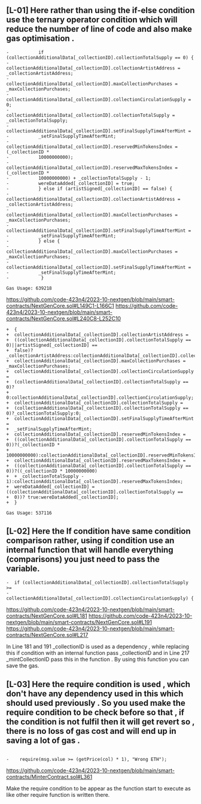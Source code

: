 ## [L-01] Here rather than using the if-else condition use the ternary operator condition which will reduce the number of line of code and also make gas optimisation .

 ```solidity
 -           if (collectionAdditionalData[_collectionID].collectionTotalSupply == 0) {
 -           collectionAdditionalData[_collectionID].collectionArtistAddress = _collectionArtistAddress;
 -           collectionAdditionalData[_collectionID].maxCollectionPurchases = _maxCollectionPurchases;
 -           collectionAdditionalData[_collectionID].collectionCirculationSupply = 0;
 -           collectionAdditionalData[_collectionID].collectionTotalSupply = _collectionTotalSupply;
 -           collectionAdditionalData[_collectionID].setFinalSupplyTimeAfterMint = 
 -           _setFinalSupplyTimeAfterMint;
 -           collectionAdditionalData[_collectionID].reservedMinTokensIndex = (_collectionID * 
 -           10000000000);
 -           collectionAdditionalData[_collectionID].reservedMaxTokensIndex = (_collectionID * 
 -           10000000000) + _collectionTotalSupply - 1;
 -           wereDataAdded[_collectionID] = true;
 -           } else if (artistSigned[_collectionID] == false) {
 -           collectionAdditionalData[_collectionID].collectionArtistAddress = _collectionArtistAddress;
 -           collectionAdditionalData[_collectionID].maxCollectionPurchases = _maxCollectionPurchases;
 -           collectionAdditionalData[_collectionID].setFinalSupplyTimeAfterMint = 
 -           _setFinalSupplyTimeAfterMint;
 -           } else {
 -           collectionAdditionalData[_collectionID].maxCollectionPurchases = _maxCollectionPurchases;
 -           collectionAdditionalData[_collectionID].setFinalSupplyTimeAfterMint = 
 -           _setFinalSupplyTimeAfterMint;
 -            }

Gas Usage: 639218
```

https://github.com/code-423n4/2023-10-nextgen/blob/main/smart-contracts/NextGenCore.sol#L149C1-L166C1
https://github.com/code-423n4/2023-10-nextgen/blob/main/smart-contracts/NextGenCore.sol#L240C8-L252C10

 ```solidity
 +  {
 +  collectionAdditionalData[_collectionID].collectionArtistAddress = 
 +  ((collectionAdditionalData[_collectionID].collectionTotalSupply == 0)||artistSigned[_collectionID] == 
 +  false)?_collectionArtistAddress:collectionAdditionalData[_collectionID].collectionArtistAddress;
 +  collectionAdditionalData[_collectionID].maxCollectionPurchases = _maxCollectionPurchases;
 +  collectionAdditionalData[_collectionID].collectionCirculationSupply =
 +  (collectionAdditionalData[_collectionID].collectionTotalSupply == 0)? 
 +  0:collectionAdditionalData[_collectionID].collectionCirculationSupply;
 +  collectionAdditionalData[_collectionID].collectionTotalSupply = 
 +  (collectionAdditionalData[_collectionID].collectionTotalSupply == 0)?_collectionTotalSupply:0;
 +  collectionAdditionalData[_collectionID].setFinalSupplyTimeAfterMint = 
 +  _setFinalSupplyTimeAfterMint;
 +  collectionAdditionalData[_collectionID].reservedMinTokensIndex = 
 +  ((collectionAdditionalData[_collectionID].collectionTotalSupply == 0))?(_collectionID * 
 +  10000000000):collectionAdditionalData[_collectionID].reservedMinTokensIndex;
 +  collectionAdditionalData[_collectionID].reservedMaxTokensIndex = 
 +  ((collectionAdditionalData[_collectionID].collectionTotalSupply == 0))?((_collectionID * 10000000000) 
 +  + _collectionTotalSupply - 1):collectionAdditionalData[_collectionID].reservedMaxTokensIndex;
 +  wereDataAdded[_collectionID] =((collectionAdditionalData[_collectionID].collectionTotalSupply == 
 +  0))? true:wereDataAdded[_collectionID];
 +  }

Gas Usage: 537116
```

## [L-02] Here the If condition have same condition comparison rather, using if condition use an internal function that will handle everything (comparisons) you just need to pass the variable.

 ```solidity
-  if (collectionAdditionalData[_collectionID].collectionTotalSupply >= 
-  collectionAdditionalData[_collectionID].collectionCirculationSupply) {
```

https://github.com/code-423n4/2023-10-nextgen/blob/main/smart-contracts/NextGenCore.sol#L181
https://github.com/code-423n4/2023-10-nextgen/blob/main/smart-contracts/NextGenCore.sol#L191
https://github.com/code-423n4/2023-10-nextgen/blob/main/smart-contracts/NextGenCore.sol#L217

In Line 181 and 191 _collectionID is used as a dependency , while replacing this if condition with an internal function pass _collectionID and in Line 217 _mintCollectionID pass this in the function .
By using this function you can save the gas. 


## [L-03] Here the require condition is used , which don't have any dependency used in this which should used previously . So you used make the require condition to be check before so that , if the condition is not fulfil then it will get revert so , there is no loss of gas cost and will end up in saving a lot of gas .

 ```solidity

 -    require(msg.value >= (getPrice(col) * 1), "Wrong ETH");

 ```
https://github.com/code-423n4/2023-10-nextgen/blob/main/smart-contracts/MinterContract.sol#L361

Make the require condition to be appear as the function start to execute as like other require function is written there.



